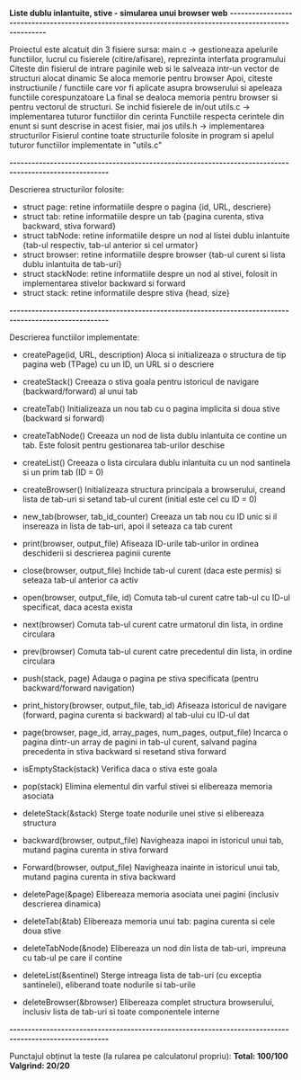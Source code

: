 **Liste dublu inlantuite, stive - simularea unui browser web**
**-------------------------------------------------------------------------------------------------------**

Proiectul este alcatuit din 3 fisiere sursa:
    main.c -> gestioneaza apelurile functiilor, lucrul cu fisierele (citire/afisare), reprezinta interfata programului
        Citeste din fisierul de intrare paginile web si le salveaza intr-un vector de structuri alocat dinamic
        Se aloca memorie pentru browser
        Apoi, citeste instructiunile / functiile care vor fi aplicate asupra browserului si apeleaza functiile corespunzatoare
        La final se dealoca memoria pentru browser si pentru vectorul de structuri. Se inchid fisierele de in/out
    utils.c -> implementarea tuturor functiilor din cerinta
        Functiile respecta cerintele din enunt si sunt descrise in acest fisier, mai jos
    utils.h -> implementarea structurilor
        Fisierul contine toate structurile folosite in program si apelul tuturor functiilor implementate in "utils.c"
        

**-------------------------------------------------------------------------------------------------------**

Descrierea structurilor folosite:
-   struct page: retine informatiile despre o pagina {id, URL, descriere}
-   struct tab: retine informatiile despre un tab {pagina curenta, stiva backward, stiva forward}
-   struct tabNode: retine informatiile despre un nod al listei dublu inlantuite {tab-ul respectiv, tab-ul anterior si cel urmator}
-   struct browser: retine informatiile despre browser {tab-ul curent si lista dublu inlantuita de tab-uri}
-   struct stackNode: retine informatiile despre un nod al stivei, folosit in implementarea stivelor backward si forward
-   struct stack: retine informatiile despre stiva {head, size}

**-------------------------------------------------------------------------------------------------------**

Descrierea functiilor implementate:

-   createPage(id, URL, description) 
        Aloca si initializeaza o structura de tip pagina web (TPage) cu un ID, un URL si o descriere

-   createStack()
        Creeaza o stiva goala pentru istoricul de navigare (backward/forward) al unui tab

-   createTab()
        Initializeaza un nou tab cu o pagina implicita si doua stive (backward si forward)

-   createTabNode()
        Creeaza un nod de lista dublu inlantuita ce contine un tab. Este folosit pentru gestionarea tab-urilor deschise

-   createList()
        Creeaza o lista circulara dublu inlantuita cu un nod santinela si un prim tab (ID = 0)

-   createBrowser() 
        Initializeaza structura principala a browserului, creand lista de tab-uri si setand tab-ul curent (initial este cel cu ID = 0)

-   new_tab(browser, tab_id_counter)
        Creeaza un tab nou cu ID unic si il insereaza in lista de tab-uri, apoi il seteaza ca tab curent

-   print(browser, output_file)
        Afiseaza ID-urile tab-urilor in ordinea deschiderii si descrierea paginii curente

-   close(browser, output_file)
        Inchide tab-ul curent (daca este permis) si seteaza tab-ul anterior ca activ

-   open(browser, output_file, id)
        Comuta tab-ul curent catre tab-ul cu ID-ul specificat, daca acesta exista

-   next(browser)
        Comuta tab-ul curent catre urmatorul din lista, in ordine circulara

-   prev(browser)
        Comuta tab-ul curent catre precedentul din lista, in ordine circulara

-   push(stack, page)
        Adauga o pagina pe stiva specificata (pentru backward/forward navigation)

-   print_history(browser, output_file, tab_id)
        Afiseaza istoricul de navigare (forward, pagina curenta si backward) al tab-ului cu ID-ul dat

-   page(browser, page_id, array_pages, num_pages, output_file) 
        Incarca o pagina dintr-un array de pagini in tab-ul curent, salvand pagina precedenta in stiva backward si resetand stiva forward

-   isEmptyStack(stack)
        Verifica daca o stiva este goala

-   pop(stack)
        Elimina elementul din varful stivei si elibereaza memoria asociata

-   deleteStack(&stack)
        Sterge toate nodurile unei stive si elibereaza structura

-   backward(browser, output_file)
        Navigheaza inapoi in istoricul unui tab, mutand pagina curenta in stiva forward

-   Forward(browser, output_file) 
        Navigheaza inainte in istoricul unui tab, mutand pagina curenta in stiva backward

-   deletePage(&page)
        Elibereaza memoria asociata unei pagini (inclusiv descrierea dinamica)

-   deleteTab(&tab)
        Elibereaza memoria unui tab: pagina curenta si cele doua stive

-   deleteTabNode(&node)
        Elibereaza un nod din lista de tab-uri, impreuna cu tab-ul pe care il contine

-   deleteList(&sentinel)
        Sterge intreaga lista de tab-uri (cu exceptia santinelei), eliberand toate nodurile si tab-urile

-   deleteBrowser(&browser)
        Elibereaza complet structura browserului, inclusiv lista de tab-uri si toate componentele interne

**-------------------------------------------------------------------------------------------------------**

Punctajul obținut la teste (la rularea pe calculatorul propriu):
**Total: 100/100**
**Valgrind: 20/20**